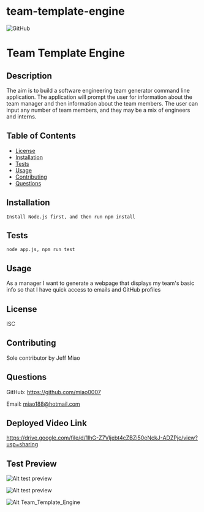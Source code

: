# team-template-engine

![GitHub](https://img.shields.io/badge/license-ISC-blue)

# Team Template Engine
## Description
The aim is to build a software engineering team generator command line application. The application will prompt the user for information about the team manager and then information about the team members. The user can input any number of team members, and they may be a mix of engineers and interns.
## Table of Contents
* [License](#license)
* [Installation](#installation)
* [Tests](#tests)
* [Usage](#usage)
* [Contributing](#contribution)
* [Questions](#questions)

## Installation
``` Install Node.js first, and then run npm install ```
## Tests
``` node app.js, npm run test ```
## Usage
As a manager
I want to generate a webpage that displays my team's basic info
so that I have quick access to emails and GitHub profiles
## License
ISC
## Contributing
Sole contributor by Jeff Miao
## Questions
GitHub: https://github.com/miao0007

Email: miao188@hotmail.com

## Deployed Video Link
https://drive.google.com/file/d/1lhG-Z7Vljebt4cZBZi50eNckJ-ADZPjc/view?usp=sharing

## Test Preview
![Alt test preview](./Assets/input2.png)

![Alt test preview](./Assets/output.png)

![Alt Team_Template_Engine](./Assets/teamPage.png)

